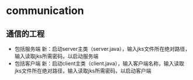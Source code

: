 # communication

通信的工程
--------

- 包括服务端
新：启动server主类（server.java），输入jks文件所在绝对路径，输入读取jks所需密码，以启动服务端
- 包括客户端
新：启动client主类（client.java），输入客户端名称，输入读取jks文件所在绝对路径，输入读取jks所需密码，以启动客户端


